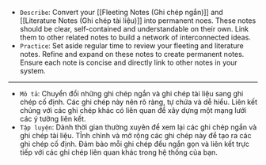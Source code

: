 - `Describe`: Convert your [[Fleeting Notes (Ghi chép ngắn)]] and [[Literature Notes (Ghi chép tài liệu)]] into permanent noes. These notes should be clear, self-contained and understandable on their own. Link them to other related notes to build a network of interconnected ideas.
- `Practice`:  Set aside regular time to review your fleeting and literature notes. Refine and expand on these notes to create permanent notes. Ensure each note is concise and directly link to other notes in your system.
***
- `Mô tả`: Chuyển đổi những ghi chép ngắn và ghi chép tài liệu sang ghi chép cố định. Các ghi chép này nên rõ ràng, tự chứa và dễ hiểu. Liên kết chúng với các ghi chép khác có liên quan để xây dựng một mạng lưới các ý tưởng liên kết.
- `Tập luyện`: Dành thời gian thường xuyên để xem lại các ghi chép ngắn và ghi chép tài liệu. TỈnh chỉnh và mở rộng các ghi chép này để tạo ra các ghi chép cố định. Đảm bảo mỗi ghi chép đều ngắn gọn và liên kết trực tiếp với các ghi chép liên quan khác trong hệ thống của bạn. 